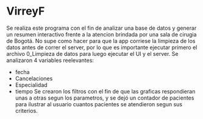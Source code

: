 # VirreyF
Se realiza este programa con el fin de analizar una base de datos y generar un resumen interactivo frente a la atencion brindada por una sala de cirugia de Bogotá.
No supe como hacer para que la app corriese la limpieza de los datos antes de correr el server, por lo que es importante ejecutar primero el archivo 0_Limpieza de datos
para luego ejecutar el UI y el server.
Se analizaron 4 variables reelevantes:
  - fecha
  - Cancelaciones
  - Especialidad
  - tiempo
Se crearon los filtros con el fin de que las graficas respondieran unas a otras segun los parametros, y se dejó un contador de pacientes para ilustrar al 
usuario cuantos pacientes se atendieron segun sus criterios.

